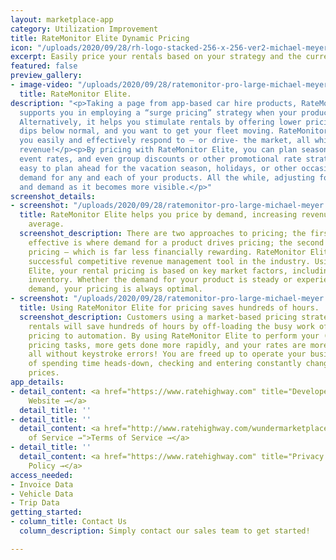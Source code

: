 ```yaml
---
layout: marketplace-app
category: Utilization Improvement
title: RateMonitor Elite Dynamic Pricing
icon: "/uploads/2020/09/28/rh-logo-stacked-256-x-256-ver2-michael-meyer.png"
excerpt: Easily price your rentals based on your strategy and the current demand .
featured: false
preview_gallery:
- image-video: "/uploads/2020/09/28/ratemonitor-pro-large-michael-meyer.png"
  title: RateMonitor Elite.
description: "<p>Taking a page from app-based car hire products, RateMonitor Elite
  supports you in employing a “surge pricing” strategy when your product is in demand!
  Alternatively, it helps you stimulate rentals by offering lower pricing when activity
  dips below normal, and you want to get your fleet moving. RateMonitor Elite helps
  you easily and effectively respond to – or drive- the market, all while increasing
  revenue!</p><p>By pricing with RateMonitor Elite, you can plan seasonal rates, special
  event rates, and even group discounts or other promotional rate strategies. It’s
  easy to plan ahead for the vacation season, holidays, or other occasions that impact
  demand for any and each of your products. All the while, adjusting for future competition
  and demand as it becomes more visible.</p>"
screenshot_details:
- screenshot: "/uploads/2020/09/28/ratemonitor-pro-large-michael-meyer.png"
  title: RateMonitor Elite helps you price by demand, increasing revenue by 18% on
    average.
  screenshot_description: There are two approaches to pricing; the first and most
    effective is where demand for a product drives pricing; the second is simple flat
    pricing – which is far less financially rewarding. RateMonitor Elite is the most
    successful competitive revenue management tool in the industry. Using RateMonitor
    Elite, your rental pricing is based on key market factors, including demand and
    inventory. Whether the demand for your product is steady or experiencing increased
    demand, your pricing is always optimal.
- screenshot: "/uploads/2020/09/28/ratemonitor-pro-large-michael-meyer.png"
  title: Using RateMonitor Elite for pricing saves hundreds of hours.
  screenshot_description: Customers using a market-based pricing strategy for their
    rentals will save hundreds of hours by off-loading the busy work of competitive
    pricing to automation. By using RateMonitor Elite to perform your (formerly) manual
    pricing tasks, more gets done more rapidly, and your rates are more competitive,
    all without keystroke errors! You are freed up to operate your business instead
    of spending time heads-down, checking and entering constantly changing rental
    prices.
app_details:
- detail_content: <a href="https://www.ratehighway.com" title="Developer Website →">Developer
    Website →</a>
  detail_title: ''
- detail_title: ''
  detail_content: <a href="http://www.ratehighway.com/wundermarketplace-terms" title="Terms
    of Service →">Terms of Service →</a>
- detail_title: ''
  detail_content: <a href="https://www.ratehighway.com" title="Privacy Policy →">Privacy
    Policy →</a>
access_needed:
- Invoice Data
- Vehicle Data
- Trip Data
getting_started:
- column_title: Contact Us
  column_description: Simply contact our sales team to get started!

---
```


